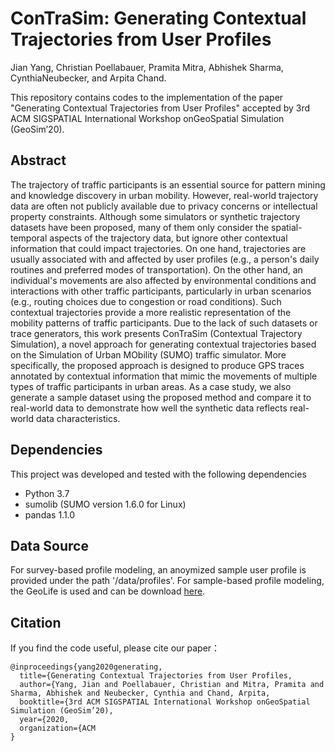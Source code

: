 # ConTraSim: Generating Contextual Trajectories from User Profiles

Jian Yang, Christian Poellabauer, Pramita Mitra, Abhishek Sharma, CynthiaNeubecker, and Arpita Chand.

This repository contains codes to the implementation of the paper "Generating Contextual Trajectories from User Profiles" accepted by 3rd ACM SIGSPATIAL International Workshop onGeoSpatial Simulation (GeoSim’20). 


## Abstract 
The trajectory of traffic participants is an essential source for pattern mining and knowledge discovery in urban mobility. However, real-world trajectory data are often not publicly available due to privacy concerns or intellectual property constraints. Although some simulators or synthetic trajectory datasets have been proposed, many of them only consider the spatial-temporal aspects of the trajectory data, but ignore other contextual information that could impact trajectories. On one hand, trajectories are usually associated with and affected by user profiles (e.g., a person's daily routines and preferred modes of transportation). On the other hand, an individual's movements are also affected by environmental conditions and interactions with other traffic participants, particularly in urban scenarios (e.g., routing choices due to congestion or road conditions). Such contextual trajectories provide a more realistic representation of the mobility patterns of traffic participants. Due to the lack of such datasets or trace generators, this work presents ConTraSim (Contextual Trajectory Simulation), a novel approach for generating contextual trajectories based on the Simulation of Urban MObility (SUMO) traffic simulator. More specifically, the proposed approach is designed to produce GPS traces annotated by contextual information that mimic the movements of multiple types of traffic participants in urban areas. As a case study, we also generate a sample dataset using the proposed method and compare it to real-world data to demonstrate how well the synthetic data reflects real-world data characteristics.


## Dependencies
This project was developed and tested with the following dependencies
- Python 3.7
- sumolib (SUMO version 1.6.0 for Linux)
- pandas 1.1.0


## Data Source
For survey-based profile modeling, an anoymized sample user profile is provided under the path '/data/profiles'. 
For sample-based profile modeling, the GeoLife is used and can be download [here](https://www.microsoft.com/en-us/download/details.aspx?id=52367).


## Citation
If you find the code useful, please cite our paper：
```
@inproceedings{yang2020generating,
  title={Generating Contextual Trajectories from User Profiles,
  author={Yang, Jian and Poellabauer, Christian and Mitra, Pramita and Sharma, Abhishek and Neubecker, Cynthia and Chand, Arpita,
  booktitle={3rd ACM SIGSPATIAL International Workshop onGeoSpatial Simulation (GeoSim’20),
  year={2020,
  organization={ACM
}
```
